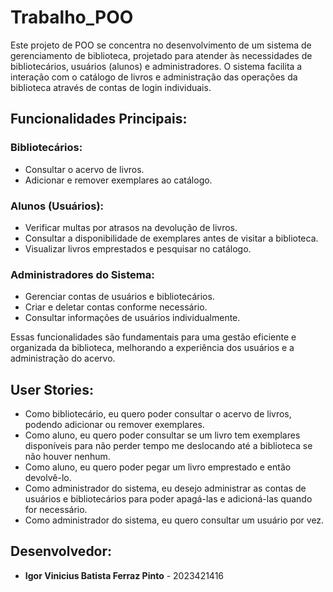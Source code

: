 # Trabalho_POO

Este projeto de POO se concentra no desenvolvimento de um sistema de gerenciamento de biblioteca, projetado para atender às necessidades de bibliotecários, usuários (alunos) e administradores. O sistema facilita a interação com o catálogo de livros e administração das operações da biblioteca através de contas de login individuais.

## Funcionalidades Principais:

### Bibliotecários:
- Consultar o acervo de livros.
- Adicionar e remover exemplares ao catálogo.

### Alunos (Usuários):
- Verificar multas por atrasos na devolução de livros.
- Consultar a disponibilidade de exemplares antes de visitar a biblioteca.
- Visualizar livros emprestados e pesquisar no catálogo.

### Administradores do Sistema:
- Gerenciar contas de usuários e bibliotecários.
- Criar e deletar contas conforme necessário.
- Consultar informações de usuários individualmente.

Essas funcionalidades são fundamentais para uma gestão eficiente e organizada da biblioteca, melhorando a experiência dos usuários e a administração do acervo.

## User Stories:

- Como bibliotecário, eu quero poder consultar o acervo de livros, podendo adicionar ou remover exemplares.
- Como aluno, eu quero poder consultar se um livro tem exemplares disponíveis para não perder tempo me deslocando até a biblioteca se não houver nenhum.
- Como aluno, eu quero poder pegar um livro emprestado e então devolvê-lo.
- Como administrador do sistema, eu desejo administrar as contas de usuários e bibliotecários para poder apagá-las e adicioná-las quando for necessário.
- Como administrador do sistema, eu quero consultar um usuário por vez.

## Desenvolvedor:
- **Igor Vinicius Batista Ferraz Pinto** - 2023421416
